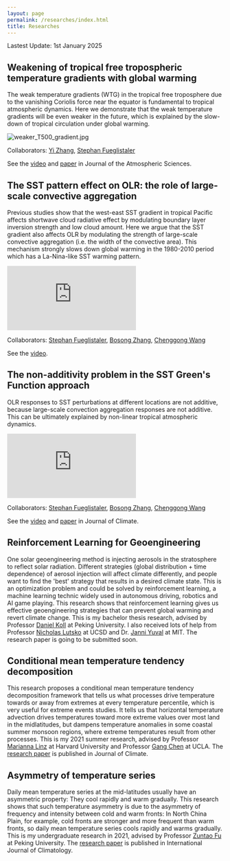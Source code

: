 ```yaml
---
layout: page
permalink: /researches/index.html
title: Researches
---
```


Lastest Update: 1st January 2025


## Weakening of tropical free tropospheric temperature gradients with global warming
The weak temperature gradients (WTG) in the tropical free troposphere due to the vanishing Coriolis force near the equator is fundamental to tropical atmospheric dynamics. Here we demonstrate that the weak temperature gradients will be even weaker in the future, which is explained by the slow-down of tropical circulation under global warming.

![weaker_T500_gradient.jpg](https://heng-quan.github.io/figures/weaker_T500_gradient.jpg)

Collaborators: [Yi Zhang](https://yzhang-aos.github.io), [Stephan Fueglistaler](https://fueglistaler.princeton.edu)

See the [video](https://heng-quan.github.io/file/AGU2024_Quan_video.mp4) and [paper](https://journals.ametsoc.org/view/journals/atsc/aop/JAS-D-24-0140.1/JAS-D-24-0140.1.xml) in Journal of the Atmospheric Sciences.


## The SST pattern effect on OLR: the role of large-scale convective aggregation
Previous studies show that the west-east SST gradient in tropical Pacific affects shortwave cloud radiative effect by modulating boundary layer inversion strength and low cloud amount. Here we argue that the SST gradient also affects OLR by modulating the strength of large-scale convective aggregation (i.e. the width of the convective area). This mechanism strongly slows down global warming in the 1980-2010 period which has a La-Nina-like SST warming pattern.

![SST_pattern_effect.pdf](https://heng-quan.github.io/figures/SST_pattern_effect.pdf)

Collaborators: [Stephan Fueglistaler](https://fueglistaler.princeton.edu), [Bosong Zhang](https://scholar.google.com/citations?hl=en&user=fe0ePl0AAAAJ&view_op=list_works&sortby=pubdate), [Chenggong Wang](https://chenggongwang.github.io)

See the [video](https://heng-quan.github.io/file/CFMIP2024_Quan_video.mp4).


## The non-additivity problem in the SST Green's Function approach
OLR responses to SST perturbations at different locations are not additive, because large-scale convection aggregation responses are not additive. This can be ultimately explained by non-linear tropical atmospheric dynamics.

![GF_non_additivity.pdf](https://heng-quan.github.io/figures/GF_non_additivity.pdf) 

Collaborators: [Stephan Fueglistaler](https://fueglistaler.princeton.edu), [Bosong Zhang](https://scholar.google.com/citations?hl=en&user=fe0ePl0AAAAJ&view_op=list_works&sortby=pubdate), [Chenggong Wang](https://chenggongwang.github.io)

See the [video](https://heng-quan.github.io/file/AGU2023_Quan_video.mp4) and [paper](https://journals.ametsoc.org/view/journals/clim/aop/JCLI-D-23-0539.1/JCLI-D-23-0539.1.xml) in Journal of Climate. 


## Reinforcement Learning for Geoengineering
One solar geoengineering method is injecting aerosols in the stratosphere to reflect solar radiation. Different strategies (global distribution + time dependence) of aerosol injection will affect climate differently, and people want to find the 'best' strategy that results in a desired climate state. This is an optimization problem and could be solved by reinforcement learning, a machine learning technic widely used in autonomous driving, robotics and AI game playing. This research shows that reinforcement learning gives us effective geoengineering strategies that can prevent global warming and revert climate change. This is my bachelor thesis research, advised by Professor [Daniel Koll](https://danielkoll.github.io) at Peking University. I also received lots of help from Professor [Nicholas Lutsko](https://nicklutsko.github.io) at UCSD and Dr. [Janni Yuval](https://yaniyuval.wixsite.com/janniy) at MIT. The research paper is going to be submitted soon.


## Conditional mean temperature tendency decomposition
This research proposes a conditional mean temperature tendency decomposition framework that tells us what processes drive temperature towards or away from extremes at every temperature percentile, which is very useful for extreme events studies. It tells us that horizontal temperature advection drives temperatures toward more extreme values over most land in the midlatitudes, but dampens temperature anomalies in some coastal summer monsoon regions, where extreme temperatures result from other processes. This is my 2021 summer research, advised by Professor [Marianna Linz](https://eps.harvard.edu/people/marinna-katherine-linz) at Harvard University and Professor [Gang Chen](http://gchenpu.com) at UCLA. The [research paper](https://journals.ametsoc.org/view/journals/clim/aop/JCLI-D-22-0556.1/JCLI-D-22-0556.1.xml) is published in Journal of Climate.


## Asymmetry of temperature series
Daily mean temperature series at the mid-latitudes usually have an asymmetric property: They cool rapidly and warm gradually. This research shows that such temperature asymmetry is due to the asymmetry of frequency and intensity between cold and warm fronts: In North China Plain, for example, cold fronts are stronger and more frequent than warm fronts, so daily mean temperature series cools rapidly and warms gradually. This is my undergraduate research in 2021, advised by Professor [Zuntao Fu](https://www.researchgate.net/profile/Zuntao-Fu) at Peking University. The [research paper](https://rmets.onlinelibrary.wiley.com/doi/full/10.1002/joc.7338) is published in International Journal of Climatology.
